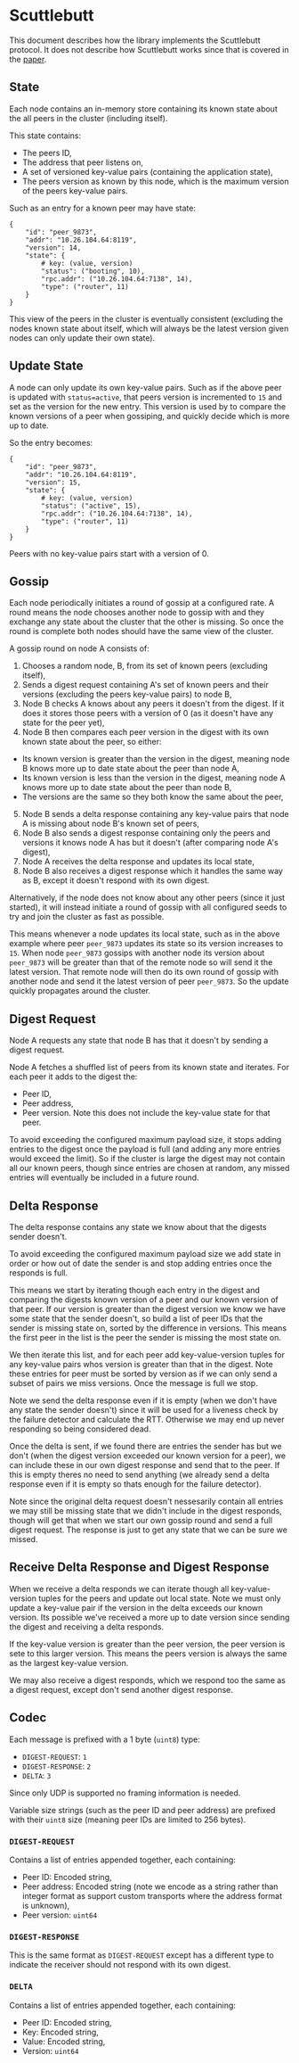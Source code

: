 # Scuttlebutt
This document describes how the library implements the Scuttlebutt protocol. It
does not describe how Scuttlebutt works since that is covered in the [paper](https://www.cs.cornell.edu/home/rvr/papers/flowgossip.pdf).

## State
Each node contains an in-memory store containing its known state about the
all peers in the cluster (including itself).

This state contains:
* The peers ID,
* The address that peer listens on,
* A set of versioned key-value pairs (containing the application state),
* The peers version as known by this node, which is the maximum version of
the peers key-value pairs.

Such as an entry for a known peer may have state:
```
{
	"id": "peer_9873",
	"addr": "10.26.104.64:8119",
	"version": 14,
	"state": {
		# key: (value, version)
		"status": ("booting", 10),
		"rpc.addr": ("10.26.104.64:7138", 14),
		"type": ("router", 11)
	}
}
```

This view of the peers in the cluster is eventually consistent (excluding the
nodes known state about itself, which will always be the latest version given
nodes can only update their own state).

## Update State
A node can only update its own key-value pairs. Such as if the above peer is
updated with `status=active`, that peers version is incremented to `15` and
set as the version for the new entry. This version is used by to compare
the known versions of a peer when gossiping, and quickly decide which is more
up to date.

So the entry becomes:
```
{
	"id": "peer_9873",
	"addr": "10.26.104.64:8119",
	"version": 15,
	"state": {
		# key: (value, version)
		"status": ("active", 15),
		"rpc.addr": ("10.26.104.64:7138", 14),
		"type": ("router", 11)
	}
}
```

Peers with no key-value pairs start with a version of 0.

## Gossip
Each node periodically initiates a round of gossip at a configured rate. A round
means the node chooses another node to gossip with and they exchange any state
about the cluster that the other is missing. So once the round is complete both
nodes should have the same view of the cluster.

A gossip round on node A consists of:
1. Chooses a random node, B, from its set of known peers (excluding itself),
2. Sends a digest request containing A's set of known peers and their
versions (excluding the peers key-value pairs) to node B,
3. Node B checks A knows about any peers it doesn't from the digest. If it does
it stores those peers with a version of 0 (as it doesn't have any state for
the peer yet),
4. Node B then compares each peer version in the digest with its own known state
about the peer, so either:
  * Its known version is greater than the version in the digest, meaning node B
knows more up to date state about the peer than node A,
  * Its known version is less than the version in the digest, meaning node A
knows more up to date state about the peer than node B,
  * The versions are the same so they both know the same about the peer,
5. Node B sends a delta response containing any key-value pairs that node A is
missing about node B's known set of peers,
6. Node B also sends a digest response containing only the peers and versions it
knows node A has but it doesn't (after comparing node A's digest),
7. Node A receives the delta response and updates its local state,
8. Node B also receives a digest response which it handles the same way as B,
except it doesn't respond with its own digest.

Alternatively, if the node does not know about any other peers (since it just
started), it will instead initiate a round of gossip with all configured
seeds to try and join the cluster as fast as possible.

This means whenever a node updates its local state, such as in the above example
where peer `peer_9873` updates its state so its version increases to `15`. When
node `peer_9873` gossips with another node its version about `peer_9873` will
be greater than that of the remote node so will send it the latest version. That
remote node will then do its own round of gossip with another node and send it
the latest version of peer `peer_9873`. So the update quickly propagates around
the cluster.

## Digest Request
Node A requests any state that node B has that it doesn't by sending a
digest request.

Node A fetches a shuffled list of peers from its known state and iterates. For
each peer it adds to the digest the:
* Peer ID,
* Peer address,
* Peer version.
Note this does not include the key-value state for that peer.

To avoid exceeding the configured maximum payload size, it stops adding entries
to the digest once the payload is full (and adding any more entries would
exceed the limit). So if the cluster is large the digest may not contain all our
known peers, though since entries are chosen at random, any missed entries will
eventually be included in a future round.

## Delta Response
The delta response contains any state we know about that the digests sender
doesn't.

To avoid exceeding the configured maximum payload size we add state in order
or how out of date the sender is and stop adding entries once the responds
is full.

This means we start by iterating though each entry in the digest and comparing
the digests known version of a peer and our known version of that peer. If
our version is greater than the digest version we know we have some state that
the sender doesn't, so build a list of peer IDs that the sender is missing state
on, sorted by the difference in versions. This means the first peer in the list
is the peer the sender is missing the most state on.

We then iterate this list, and for each peer add key-value-version tuples
for any key-value pairs whos version is greater than that in the digest. Note
these entries for peer must be sorted by version as if we can only send a subset
of pairs we miss versions. Once the message is full we stop.

Note we send the delta response even if it is empty (when we don't have any
state the sender doesn't) since it will be used for a liveness check by the
failure detector and calculate the RTT. Otherwise we may end up never responding
so being considered dead.

Once the delta is sent, if we found there are entries the sender has but we
don't (when the digest version exceeded our known version for a peer), we can
include these in our own digest response and send that to the peer. If this is
empty theres no need to send anything (we already send a delta response even if
it is empty so thats enough for the failure detector).

Note since the original delta request doesn't nessesarily contain all entries
we may still be missing state that we didn't include in the digest responds,
though will get that when we start our own gossip round and send a full digest
request. The response is just to get any state that we can be sure we missed.

## Receive Delta Response and Digest Response
When we receive a delta responds we can iterate though all key-value-version
tuples for the peers and update out local state. Note we must only update
a key-value pair if the version in the delta exceeds our known version. Its
possible we've received a more up to date version since sending the digest and
receiving a delta responds.

If the key-value version is greater than the peer version, the peer version is
sete to this larger version. This means the peers version is always the same
as the largest key-value version.

We may also receive a digest responds, which we respond too the same as
a digest request, except don't send another digest response.

## Codec
Each message is prefixed with a 1 byte (`uint8`) type:
* `DIGEST-REQUEST`: `1`
* `DIGEST-RESPONSE`: `2`
* `DELTA`: `3`

Since only UDP is supported no framing information is needed.

Variable size strings (such as the peer ID and peer address) are prefixed with
their `uint8` size (meaning peer IDs are limited to 256 bytes).

### `DIGEST-REQUEST`
Contains a list of entries appended together, each containing:
* Peer ID: Encoded string,
* Peer address: Encoded string (note we encode as a string rather than integer
format as support custom transports where the address format is unknown),
* Peer version: `uint64`

### `DIGEST-RESPONSE`
This is the same format as `DIGEST-REQUEST` except has a different type to
indicate the receiver should not respond with its own digest.

### `DELTA`
Contains a list of entries appended together, each containing:
* Peer ID: Encoded string,
* Key: Encoded string,
* Value: Encoded string,
* Version: `uint64`
